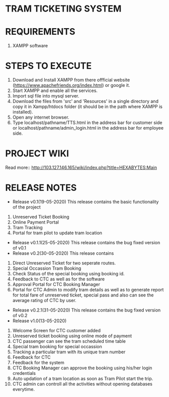 # TRAM TICKETING SYSTEM
# REQUIREMENTS
1. XAMPP software
# STEPS TO EXECUTE
1. Download and Install XAMPP from there offficial website (https://www.apachefriends.org/index.html) or google it.
2. Start XAMPP and enable all the services.
3. Import sql file into mysql server.
4. Download the files from 'src' and 'Resources' in a single directory and copy it in Xampp/htdocs folder (it should be in the path where XAMPP is installed).
5. Open any internet browser.
6. Type localhost/pathname/TTS.html in the address bar for customer side or localhost/pathname/admin_login.html in the address bar for employee side.
# PROJECT WIKI
Read more:: http://103.127.146.165/wiki/index.php?title=HEXABYTES:Main
# RELEASE NOTES
* Release v0.1(19-05-2020)
This release contains the basic functionality of the project
1. Unreserved Ticket Booking
2. Online Payment Portal
3. Tram Tracking
4. Portal for tram pilot to update tram location
* Release v0.1.1(25-05-2020)
This release contains the bug fixed version of v0.1
* Release v0.2(30-05-2020)
This release contains
1. Direct Unreserved Ticket for two seperate routes.
2. Special Occassion Tram Booking
3. Check Status of the special booking using booking id.
4. Feedback to CTC as well as for the software
5. Approval Portal for CTC Booking Manager
6. Portal for CTC Admin to modify tram details as well as to generate report for total fare of unreserved ticket, special pass and also can see the average rating of CTC by user.
* Release v0.2.1(31-05-2020)
This release contains the bug fixed version of v0.2
* Release v1.0(13-05-2020)
1. Welcome Screen for CTC customer added
2. Unreserved ticket booking using online mode of payment
3. CTC passenger can see the tram scheduled time table
4. Special tram booking for special occassion
5. Tracking a particular tram with its unique tram number
6. Feedback for CTC
7. Feedback for the system
8. CTC Booking Manager can approve the booking using his/her login credentials
9. Auto updation of a tram location as soon as Tram Pilot start the trip.
10. CTC admin can controll all the activities without opening databases everytime.
